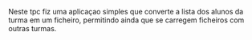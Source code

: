Neste tpc fiz uma aplicaçao simples que converte a lista dos alunos da turma em um ficheiro, permitindo ainda que se carregem ficheiros com outras turmas.
